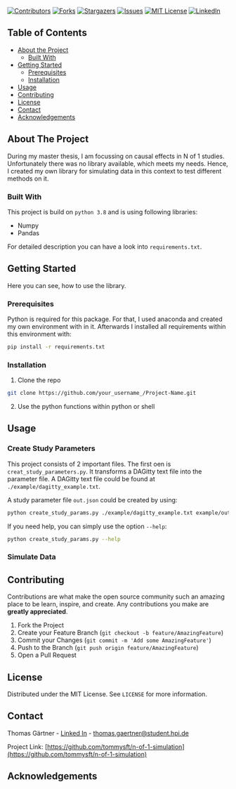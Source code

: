 
[![Contributors][contributors-shield]][contributors-url]
[![Forks][forks-shield]][forks-url]
[![Stargazers][stars-shield]][stars-url]
[![Issues][issues-shield]][issues-url]
[![MIT License][license-shield]][license-url]
[![LinkedIn][linkedin-shield]][linkedin-url]



<!-- TABLE OF CONTENTS -->
## Table of Contents

* [About the Project](#about-the-project)
  * [Built With](#built-with)
* [Getting Started](#getting-started)
  * [Prerequisites](#prerequisites)
  * [Installation](#installation)
* [Usage](#usage)
* [Contributing](#contributing)
* [License](#license)
* [Contact](#contact)
* [Acknowledgements](#acknowledgements)



<!-- ABOUT THE PROJECT -->
## About The Project
During my master thesis, I am focussing on causal effects in N of 1 studies. Unfortunately there was no library available, which meets my needs. Hence, I created my own library for simulating data in this context to test different methods on it.  

### Built With
This project is build on `python 3.8` and is using following libraries: 
* Numpy
* Pandas

For detailed description you can have a look into `requirements.txt`.


<!-- GETTING STARTED -->
## Getting Started
Here you can see, how to use the library.

### Prerequisites

Python is required for this package. For that, I used anaconda and created my own environment with in it. 
Afterwards I installed all requirements within this environment with:

```sh
pip install -r requirements.txt
```

### Installation

1. Clone the repo
```sh
git clone https://github.com/your_username_/Project-Name.git
```
2. Use the python functions within python or shell


<!-- USAGE EXAMPLES -->
## Usage

### Create Study Parameters
This project consists of 2 important files. The first oen is `creat_study_parameters.py`. It transforms a DAGitty text file into the parameter file.
A DAGitty text file could be found at `./example/dagitty_example.txt`. 

A study parameter file `out.json` could be created by using:
```sh 
python create_study_params.py ./example/dagitty_example.txt example/out.json
```

If you need help, you can simply use the option `--help`:
```sh 
python create_study_params.py --help
```

### Simulate Data


<!-- CONTRIBUTING -->
## Contributing

Contributions are what make the open source community such an amazing place to be learn, inspire, and create. Any contributions you make are **greatly appreciated**.

1. Fork the Project
2. Create your Feature Branch (`git checkout -b feature/AmazingFeature`)
3. Commit your Changes (`git commit -m 'Add some AmazingFeature'`)
4. Push to the Branch (`git push origin feature/AmazingFeature`)
5. Open a Pull Request



<!-- LICENSE -->
## License

Distributed under the MIT License. See `LICENSE` for more information.



<!-- CONTACT -->
## Contact

Thomas Gärtner - [Linked In][linkedin-url] - [thomas.gaertner@student.hpi.de](mailto:thomas.gaertner@student.hpi.de)

Project Link: [https://github.com/tommysft/n-of-1-simulation](https://github.com/tommysft/n-of-1-simulation)



<!-- ACKNOWLEDGEMENTS -->
## Acknowledgements



<!-- MARKDOWN LINKS & IMAGES -->
<!-- https://www.markdownguide.org/basic-syntax/#reference-style-links -->
[contributors-shield]: https://img.shields.io/github/contributors/tommysft/n-of-1-simulation.svg?style=flat-square
[contributors-url]: https://github.com/tommysft/n-of-1-simulation/graphs/contributors
[forks-shield]: https://img.shields.io/github/forks/tommysft/n-of-1-simulation.svg?style=flat-square
[forks-url]: https://github.com/tommysft/n-of-1-simulation/network/members
[stars-shield]: https://img.shields.io/github/stars/tommysft/n-of-1-simulation.svg?style=flat-square
[stars-url]: vhttps://github.com/tommysft/n-of-1-simulation/stargazers
[issues-shield]: https://img.shields.io/github/issues/tommysft/n-of-1-simulation.svg?style=flat-square
[issues-url]: https://github.com/tommysft/n-of-1-simulation/issues
[license-shield]: https://img.shields.io/github/license/tommysft/n-of-1-simulation.svg?style=flat-square
[license-url]: XXX
[linkedin-shield]: https://img.shields.io/badge/-LinkedIn-black.svg?style=flat-square&logo=linkedin&colorB=555
[linkedin-url]: https://www.linkedin.com/in/thomas-g%C3%A4rtner-490658143/